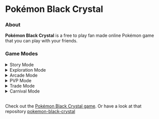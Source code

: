 # Pokémon Black Crystal

### About
**Pokémon Black Crystal** is a free to play fan made online Pokémon game that you can play with your friends.

### Game Modes

<details>
    <summary>
        Story Mode
    </summary>
    Story mode consists of battles with several opponents.
    </details>

<details>
    <summary>
        Exploration Mode
    </summary>
    Catch and battle with wild Pokémon using the Exploration mode.
</details>

<details>
    <summary>
        Arcade Mode
    </summary>
    Battle against trainers outside the story mode.
</details>

<details>
    <summary>
        PVP Mode
    </summary>
    Battle with your friends in real time.
</details>

<details>
    <summary>
        Trade Mode
    </summary>
    Trade Pokémon with your friends.
</details>

<details>
    <summary>
        Carnival Mode
    </summary>
    Have fun playing mini-games.
</details>


<br>

Check out the [Pokémon Black Crystal game](https://n-eeraj.github.io/pokemon-black-crystal).
Or have a look at that repository [pokemon-black-crystal](https://github.com/N-eeraj/pokemon-black-crystal)